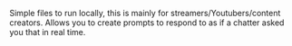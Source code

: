 Simple files to run locally, this is mainly for streamers/Youtubers/content creators.
Allows you to create prompts to respond to as if a chatter asked you that in real time.
